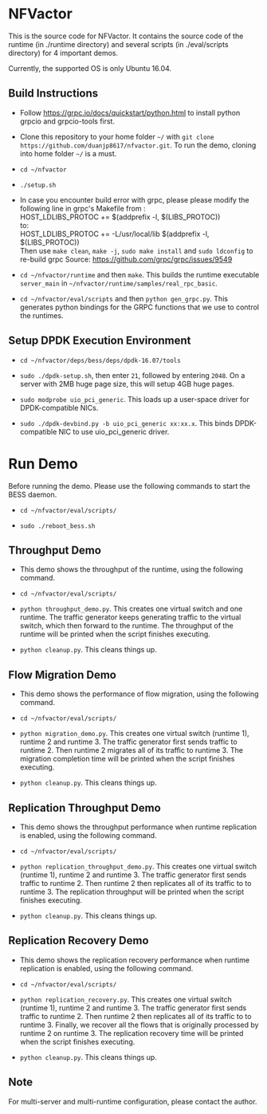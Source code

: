 NFVactor
=========

This is the source code for NFVactor. It contains the source code of the runtime (in ./runtime directory) and several scripts (in ./eval/scripts directory) for 4 important demos.

Currently, the supported OS is only Ubuntu 16.04.

Build Instructions
-------------------

* Follow https://grpc.io/docs/quickstart/python.html to install python grpcio and grpcio-tools first.

* Clone this repository to your home folder `~/` with `git clone https://github.com/duanjp8617/nfvactor.git`. To run the demo, cloning into home folder `~/` is a must.

* `cd ~/nfvactor`

* `./setup.sh`

* In case you encounter build error with grpc, please please modify the following line in grpc's Makefile from : <br />
HOST_LDLIBS_PROTOC += $(addprefix -l, $(LIBS_PROTOC)) <br />
to: <br />
HOST_LDLIBS_PROTOC += -L/usr/local/lib $(addprefix -l, $(LIBS_PROTOC)) <br />
Then use `make clean`, `make -j`, `sudo make install` and `sudo ldconfig` to re-build grpc
Source: https://github.com/grpc/grpc/issues/9549

* `cd ~/nfvactor/runtime` and then `make`. This builds the runtime executable `server_main` in `~/nfvactor/runtime/samples/real_rpc_basic`.

* `cd ~/nfvactor/eval/scripts` and then `python gen_grpc.py`. This generates python bindings for the GRPC functions that we use to control the runtimes.

Setup DPDK Execution Environment
-----------------------------------

* `cd ~/nfvactor/deps/bess/deps/dpdk-16.07/tools`

* `sudo ./dpdk-setup.sh`, then enter `21`, followed by entering `2048`. On a server with 2MB huge page size, this will setup 4GB huge pages.

* `sudo modprobe uio_pci_generic`. This loads up a user-space driver for DPDK-compatible NICs.

* `sudo ./dpdk-devbind.py -b uio_pci_generic xx:xx.x`. This binds DPDK-compatible NIC to use uio_pci_generic driver.

Run Demo
=========

Before running the demo. Please use the following commands to start the BESS daemon.

* `cd ~/nfvactor/eval/scripts/`

* `sudo ./reboot_bess.sh`

Throughput Demo
---------------
* This demo shows the throughput of the runtime, using the following command.

* `cd ~/nfvactor/eval/scripts/`

* `python throughput_demo.py`. This creates one virtual switch and one runtime. The traffic generator keeps generating traffic to the virtual switch, which then forward to the runtime. The throughput of the runtime will be printed when the script finishes executing.

* `python cleanup.py`. This cleans things up.

Flow Migration Demo
-------------------
* This demo shows the performance of flow migration, using the following command.

* `cd ~/nfvactor/eval/scripts/`

* `python migration_demo.py`. This creates one virtual switch (runtime 1), runtime 2 and runtime 3. The traffic generator first sends traffic to runtime 2. Then runtime 2 migrates all of its traffic to runtime 3. The migration completion time will be printed when the script finishes executing.

* `python cleanup.py`. This cleans things up.

Replication Throughput Demo
---------------------------
* This demo shows the throughput performance when runtime replication is enabled, using the following command.

* `cd ~/nfvactor/eval/scripts/`

* `python replication_throughput_demo.py`. This creates one virtual switch (runtime 1), runtime 2 and runtime 3. The traffic generator first sends traffic to runtime 2. Then runtime 2 then replicates all of its traffic to to runtime 3. The replication throughput will be printed when the script finishes executing.

* `python cleanup.py`. This cleans things up.

Replication Recovery Demo
---------------------------
* This demo shows the replication recovery performance when runtime replication is enabled, using the following command.

* `cd ~/nfvactor/eval/scripts/`

* `python replication_recovery.py`. This creates one virtual switch (runtime 1), runtime 2 and runtime 3. The traffic generator first sends traffic to runtime 2. Then runtime 2 then replicates all of its traffic to to runtime 3. Finally, we recover all the flows that is originally processed by runtime 2 on runtime 3. The replication recovery time will be printed when the script finishes executing.

* `python cleanup.py`. This cleans things up.

Note
-----
For multi-server and multi-runtime configuration, please contact the author.
